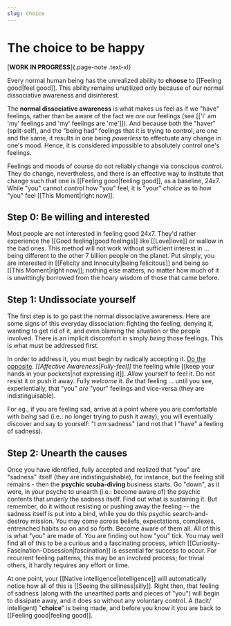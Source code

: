 ```yaml
---
slug: choice
---
```


# The choice to be happy

[**WORK IN PROGRESS**]{.page-note .text-xl}

Every normal human being has the unrealized ability to **choose** to [[Feeling good|feel good]]. This ability remains unutilized only because of our normal dissociative awareness and disinterest. 

The **normal dissociative awareness** is what makes us feel as if we "have" feelings, rather than be aware of the fact we *are* our feelings (see [['I' am 'my' feelings and 'my' feelings are 'me']]). And because both the "haver" (split-self), and the "being had" feelings that it is trying to control, are one and the same, it results in one being _powerless_ to effectuate any change in one's mood. Hence, it is considered impossible to absolutely control one's feelings.

Feelings and moods of course do not reliably change via conscious *control*. They do change, nevertheless, and there is an effective way to institute that change such that one is [[Feeling good|feeling good]], as a baseline, 24x7. While "you" cannot _control_ how "you" feel, it is "your" _choice_ as to how "you" feel [[This Moment|right now]].

## Step 0: Be willing and interested

Most people are not interested in feeling good 24x7. They'd rather experience the [[Good feeling|good feelings]] like [[Love|love]] or wallow in the bad ones. This method will not work without sufficient interest in ... being different to the other 7 billion people on the planet. Put simply, you are interested in [[Felicity and Innocuity|being felicitous]] and being so [[This Moment|right now]]; nothing else matters, no matter how much of it is unwittingly borrowed from the hoary wisdom of those that came before.

## Step 1: Undissociate yourself

The first step is to go past the normal dissociative awareness. Here are some signs of this everyday dissociation: fighting the feeling, denying it, wanting to get rid of it, and even blaming the situation or the people involved. There is an implicit discomfort in simply _being_ those feelings. This is what must be addressed first. 

In order to address it, you must begin by radically accepting it. [Do the opposite](https://www.youtube.com/watch?v=CizwH_T7pjg). *[[Affective Awareness|Fully-feel]]* the feeling while [[keep your hands in your pockets|not expressing it]]. _Allow_ yourself to feel it. Do not resist it or push it away. Fully _welcome_ it. *Be* that feeling ... until you see, experientially, that "you" _are_ "your" feelings and vice-versa (they are indistinguisable).

For eg., if you are feeling sad, arrive at a point where you are comfortable with *being* sad (i.e.: no longer trying to push it away); you will eventually discover and say to yourself: "I *am* sadness" (and not that I "have" a feeling of sadness).

## Step 2: Unearth the causes 

Once you have identified, fully accepted and realized that "you" are "sadness" itself (they are indistinguishable), for instance, but the feeling still remains - then the **psychic scuba-diving** business starts. Go "down", as it were, in your psyche to unearth (i.e.: become aware of) the psychic contents that _underly_ the sadness itself. Find out what is sustaining it. But remember, do it without resisting or pushing away the feeling -- the sadness itself is put into a bind, while you do this psychic search-and-destroy mission. You may come across beliefs, expectations, complexes, entrenched habits so on and so forth. Become aware of them all. All of this is what "you" are made of. You are finding out how "you" tick. You may well find all of this to be a curious and a fascinating process, which [[Curiosity-Fascination-Obsession|fascination]] is essential for success to occur. For recurrent feeling patterns, this may be an involved process; for trivial others, it hardly requires any effort or time.

At one point, your [[Native intelligence|intelligence]] will automatically notice how all of this is [[Seeing the silliness|silly]]. Right then, that feeling of sadness (along with the unearthed parts and pieces of "you") will begin to dissipate away, and it does so without any voluntary control. A (tacit/ intelligent) "**choice**" is being made, and before you know it you are back to [[Feeling good|feeling good]].
